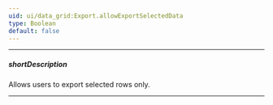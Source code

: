 ```yaml
---
uid: ui/data_grid:Export.allowExportSelectedData
type: Boolean
default: false
---
```

---
##### shortDescription
Allows users to export selected rows only.

---
